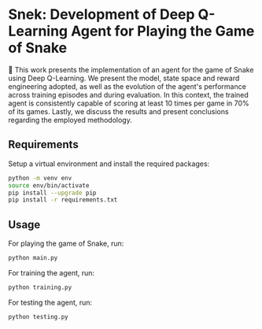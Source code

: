 # Snek: Development of Deep Q-Learning Agent for Playing the Game of Snake
🐍
This work presents the implementation of an agent for the game of Snake using Deep Q-Learning. We present the model, state space and reward engineering adopted, as well as the evolution of the agent's performance across training episodes and during evaluation. In this context, the trained agent is consistently capable of scoring at least 10 times per game in 70\% of its games. Lastly, we discuss the results and present conclusions regarding the employed methodology.

## Requirements

Setup a virtual environment and install the required packages:

```bash
python -m venv env
source env/bin/activate
pip install --upgrade pip
pip install -r requirements.txt
```

## Usage

For playing the game of Snake, run:

```bash
python main.py
```

For training the agent, run:

```bash
python training.py
```

For testing the agent, run:

```bash
python testing.py
```
